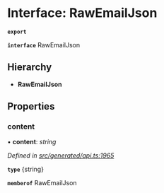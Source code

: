# Interface: RawEmailJson

**`export`** 

**`interface`** RawEmailJson

## Hierarchy

* **RawEmailJson**

## Properties

###  content

• **content**: *string*

*Defined in [src/generated/api.ts:1965](https://github.com/mailslurp/mailslurp-client-ts-js/blob/5d485ad/src/generated/api.ts#L1965)*

**`type`** {string}

**`memberof`** RawEmailJson
